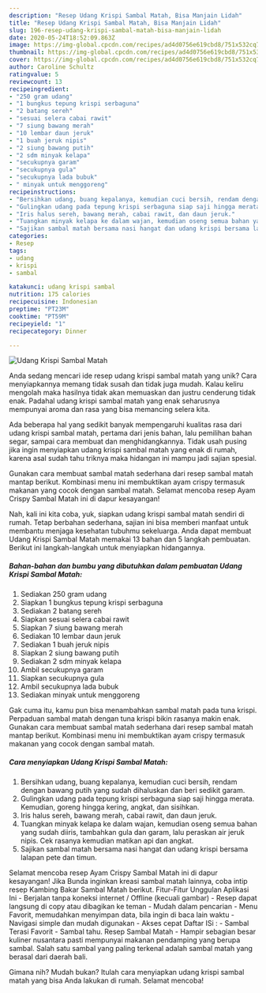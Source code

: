 ```yaml
---
description: "Resep Udang Krispi Sambal Matah, Bisa Manjain Lidah"
title: "Resep Udang Krispi Sambal Matah, Bisa Manjain Lidah"
slug: 196-resep-udang-krispi-sambal-matah-bisa-manjain-lidah
date: 2020-05-24T18:52:09.863Z
image: https://img-global.cpcdn.com/recipes/ad4d0756e619cbd8/751x532cq70/udang-krispi-sambal-matah-foto-resep-utama.jpg
thumbnail: https://img-global.cpcdn.com/recipes/ad4d0756e619cbd8/751x532cq70/udang-krispi-sambal-matah-foto-resep-utama.jpg
cover: https://img-global.cpcdn.com/recipes/ad4d0756e619cbd8/751x532cq70/udang-krispi-sambal-matah-foto-resep-utama.jpg
author: Caroline Schultz
ratingvalue: 5
reviewcount: 13
recipeingredient:
- "250 gram udang"
- "1 bungkus tepung krispi serbaguna"
- "2 batang sereh"
- "sesuai selera cabai rawit"
- "7 siung bawang merah"
- "10 lembar daun jeruk"
- "1 buah jeruk nipis"
- "2 siung bawang putih"
- "2 sdm minyak kelapa"
- "secukupnya garam"
- "secukupnya gula"
- "secukupnya lada bubuk"
- " minyak untuk menggoreng"
recipeinstructions:
- "Bersihkan udang, buang kepalanya, kemudian cuci bersih, rendam dengan bawang putih yang sudah dihaluskan dan beri sedikit garam."
- "Gulingkan udang pada tepung krispi serbaguna siap saji hingga merata. Kemudian, goreng hingga kering, angkat, dan sisihkan."
- "Iris halus sereh, bawang merah, cabai rawit, dan daun jeruk."
- "Tuangkan minyak kelapa ke dalam wajan, kemudian oseng semua bahan yang sudah diiris, tambahkan gula dan garam, lalu peraskan air jeruk nipis. Cek rasanya kemudian matikan api dan angkat."
- "Sajikan sambal matah bersama nasi hangat dan udang krispi bersama lalapan pete dan timun."
categories:
- Resep
tags:
- udang
- krispi
- sambal

katakunci: udang krispi sambal 
nutrition: 175 calories
recipecuisine: Indonesian
preptime: "PT23M"
cooktime: "PT59M"
recipeyield: "1"
recipecategory: Dinner

---
```



![Udang Krispi Sambal Matah](https://img-global.cpcdn.com/recipes/ad4d0756e619cbd8/751x532cq70/udang-krispi-sambal-matah-foto-resep-utama.jpg)

Anda sedang mencari ide resep udang krispi sambal matah yang unik? Cara menyiapkannya memang tidak susah dan tidak juga mudah. Kalau keliru mengolah maka hasilnya tidak akan memuaskan dan justru cenderung tidak enak. Padahal udang krispi sambal matah yang enak seharusnya mempunyai aroma dan rasa yang bisa memancing selera kita.

Ada beberapa hal yang sedikit banyak mempengaruhi kualitas rasa dari udang krispi sambal matah, pertama dari jenis bahan, lalu pemilihan bahan segar, sampai cara membuat dan menghidangkannya. Tidak usah pusing jika ingin menyiapkan udang krispi sambal matah yang enak di rumah, karena asal sudah tahu triknya maka hidangan ini mampu jadi sajian spesial.

Gunakan cara membuat sambal matah sederhana dari resep sambal matah mantap berikut. Kombinasi menu ini membuktikan ayam crispy termasuk makanan yang cocok dengan sambal matah. Selamat mencoba resep Ayam Crispy Sambal Matah ini di dapur kesayangan!


Nah, kali ini kita coba, yuk, siapkan udang krispi sambal matah sendiri di rumah. Tetap berbahan sederhana, sajian ini bisa memberi manfaat untuk membantu menjaga kesehatan tubuhmu sekeluarga. Anda dapat membuat Udang Krispi Sambal Matah memakai 13 bahan dan 5 langkah pembuatan. Berikut ini langkah-langkah untuk menyiapkan hidangannya.

<!--inarticleads1-->

##### Bahan-bahan dan bumbu yang dibutuhkan dalam pembuatan Udang Krispi Sambal Matah:

1. Sediakan 250 gram udang
1. Siapkan 1 bungkus tepung krispi serbaguna
1. Sediakan 2 batang sereh
1. Siapkan sesuai selera cabai rawit
1. Siapkan 7 siung bawang merah
1. Sediakan 10 lembar daun jeruk
1. Sediakan 1 buah jeruk nipis
1. Siapkan 2 siung bawang putih
1. Sediakan 2 sdm minyak kelapa
1. Ambil secukupnya garam
1. Siapkan secukupnya gula
1. Ambil secukupnya lada bubuk
1. Sediakan  minyak untuk menggoreng


Gak cuma itu, kamu pun bisa menambahkan sambal matah pada tuna krispi. Perpaduan sambal matah dengan tuna krispi bikin rasanya makin enak. Gunakan cara membuat sambal matah sederhana dari resep sambal matah mantap berikut. Kombinasi menu ini membuktikan ayam crispy termasuk makanan yang cocok dengan sambal matah. 

<!--inarticleads2-->

##### Cara menyiapkan Udang Krispi Sambal Matah:

1. Bersihkan udang, buang kepalanya, kemudian cuci bersih, rendam dengan bawang putih yang sudah dihaluskan dan beri sedikit garam.
1. Gulingkan udang pada tepung krispi serbaguna siap saji hingga merata. Kemudian, goreng hingga kering, angkat, dan sisihkan.
1. Iris halus sereh, bawang merah, cabai rawit, dan daun jeruk.
1. Tuangkan minyak kelapa ke dalam wajan, kemudian oseng semua bahan yang sudah diiris, tambahkan gula dan garam, lalu peraskan air jeruk nipis. Cek rasanya kemudian matikan api dan angkat.
1. Sajikan sambal matah bersama nasi hangat dan udang krispi bersama lalapan pete dan timun.


Selamat mencoba resep Ayam Crispy Sambal Matah ini di dapur kesayangan! Jika Bunda inginkan kreasi sambal matah lainnya, coba intip resep Kambing Bakar Sambal Matah berikut. Fitur-Fitur Unggulan Aplikasi Ini - Berjalan tanpa koneksi internet / Offline (kecuali gambar) - Resep dapat langsung di copy atau dibagikan ke teman - Mudah dalam pencarian - Menu Favorit, memudahkan menyimpan data, bila ingin di baca lain waktu - Navigasi simple dan mudah digunakan - Akses cepat Daftar ISi : - Sambal Terasi Favorit - Sambal tahu. Resep Sambal Matah - Hampir sebagian besar kuliner nusantara pasti mempunyai makanan pendamping yang berupa sambal. Salah satu sambal yang paling terkenal adalah sambal matah yang berasal dari daerah bali. 

Gimana nih? Mudah bukan? Itulah cara menyiapkan udang krispi sambal matah yang bisa Anda lakukan di rumah. Selamat mencoba!
